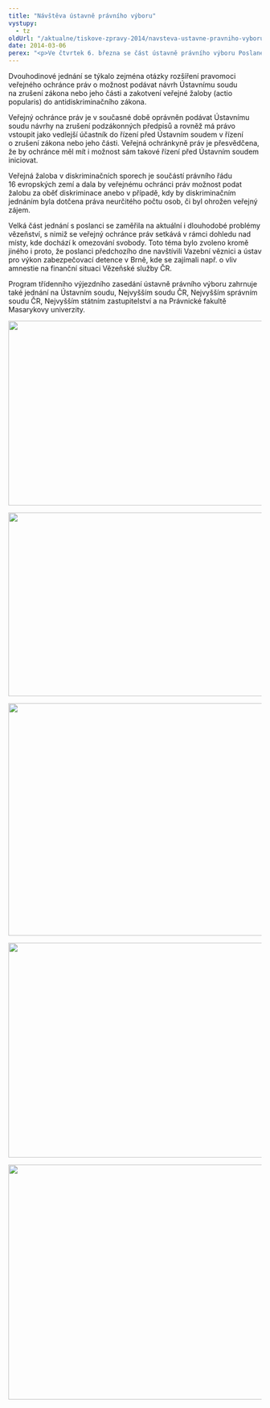 ```yaml
---
title: "Návštěva ústavně právního výboru"
vystupy:
  - tz
oldUrl: "/aktualne/tiskove-zpravy-2014/navsteva-ustavne-pravniho-vyboru"
date: 2014-03-06
perex: "<p>Ve čtvrtek 6. března se část ústavně právního výboru Poslanecké sněmovny setkala v Brně s ochránkyní, zástupcem ochránkyně a jejich spolupracovníky.</p>"
---
```


<!-- imported from the old website -->

<p>Dvouhodinové jednání se týkalo zejména otázky rozšíření pravomoci veřejného ochránce práv o možnost podávat návrh Ústavnímu soudu na zrušení zákona nebo jeho části a zakotvení veřejné žaloby (actio popularis) do antidiskriminačního zákona.</p><p>Veřejný ochránce práv je v současné době oprávněn podávat Ústavnímu soudu návrhy na zrušení podzákonných předpisů a rovněž má právo vstoupit jako vedlejší účastník do řízení před Ústavním soudem v řízení o zrušení zákona nebo jeho části. Veřejná ochránkyně práv je přesvědčena, že by ochránce měl mít i možnost sám takové řízení před Ústavním soudem iniciovat.</p><p>Veřejná žaloba v diskriminačních sporech je součástí právního řádu 16 evropských zemí a dala by veřejnému ochránci práv možnost podat žalobu za oběť diskriminace anebo v případě, kdy by diskriminačním jednáním byla dotčena práva neurčitého počtu osob, či byl ohrožen veřejný zájem.</p><p>Velká část jednání s poslanci se zaměřila na aktuální i dlouhodobé problémy vězeňství, s nimiž se veřejný ochránce práv setkává v rámci dohledu nad místy, kde dochází k omezování svobody. Toto téma bylo zvoleno kromě jiného i proto, že poslanci předchozího dne navštívili Vazební věznici a ústav pro výkon zabezpečovací detence v Brně, kde se zajímali např. o vliv amnestie na finanční situaci Vězeňské služby ČR.</p><p>Program třídenního výjezdního zasedání ústavně právního výboru zahrnuje také jednání na Ústavním soudu, Nejvyšším soudu ČR, Nejvyšším správním soudu ČR, Nejvyšším státním zastupitelství a na Právnické fakultě Masarykovy univerzity.</p><p><img src="/uploads-import/uploads/RTEmagicC_up-vybor-01.jpg.jpg" height="367" width="620" alt="" /></p><p><img src="/uploads-import/uploads/RTEmagicC_up-vybor-02.jpg.jpg" height="365" width="622" alt="" /></p><p><img src="/uploads-import/uploads/RTEmagicC_up-vybor-03.jpg.jpg" height="462" width="622" alt="" /></p><p><img src="/uploads-import/uploads/RTEmagicC_up-vybor-04.jpg.jpg" height="427" width="626" alt="" /></p><p><img src="/uploads-import/uploads/RTEmagicC_up-vybor-05.jpg.jpg" height="467" width="622" alt="" /></p>
